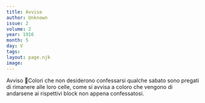 ```yaml
---
title: Avviso
author: Unknown
issue: 2
volume: 2
year: 1916
month: 5
day: V
tags:
layout: page.njk
image:
---
```

Avviso Colori che non desiderono confessarsi qualche sabato sono pregati di rimanere alle loro celle, come si avvisa a coloro che vengono di andarsene ai rispettivi block non appena confessatosi.
